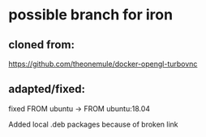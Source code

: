 # possible branch for iron

## cloned from:

https://github.com/theonemule/docker-opengl-turbovnc

## adapted/fixed:

fixed FROM ubuntu -> FROM ubuntu:18.04

Added local .deb packages because of broken link


